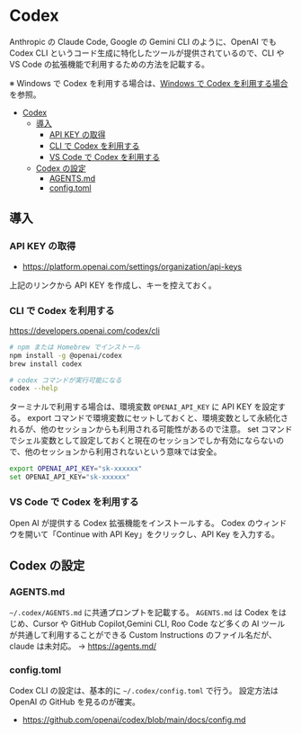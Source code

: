 # Codex

Anthropic の Claude Code, Google の Gemini CLI のように、OpenAI でも Codex CLI というコード生成に特化したツールが提供されているので、CLI や VS Code の拡張機能で利用するための方法を記載する。

※ Windows で Codex を利用する場合は、[Windows で Codex を利用する場合](codex_on_windows.md)を参照。

- [Codex](#codex)
  - [導入](#導入)
    - [API KEY の取得](#api-key-の取得)
    - [CLI で Codex を利用する](#cli-で-codex-を利用する)
    - [VS Code で Codex を利用する](#vs-code-で-codex-を利用する)
  - [Codex の設定](#codex-の設定)
    - [AGENTS.md](#agentsmd)
    - [config.toml](#configtoml)

## 導入

### API KEY の取得

- <https://platform.openai.com/settings/organization/api-keys>

上記のリンクから API KEY を作成し、キーを控えておく。

### CLI で Codex を利用する

<https://developers.openai.com/codex/cli>

```bash
# npm または Homebrew でインストール
npm install -g @openai/codex
brew install codex

# codex コマンドが実行可能になる
codex --help
```

ターミナルで利用する場合は、環境変数 `OPENAI_API_KEY` に API KEY を設定する。
export コマンドで環境変数にセットしておくと、環境変数として永続化されるが、他のセッションからも利用される可能性があるので注意。
set コマンドでシェル変数として設定しておくと現在のセッションでしか有効にならないので、他のセッションから利用されないという意味では安全。

```bash
export OPENAI_API_KEY="sk-xxxxxx"
set OPENAI_API_KEY="sk-xxxxxx"
```

### VS Code で Codex を利用する

Open AI が提供する Codex 拡張機能をインストールする。
Codex のウィンドウを開いて「Continue with API Key」をクリックし、API Key を入力する。

## Codex の設定

### AGENTS.md

`~/.codex/AGENTS.md` に共通プロンプトを記載する。
`AGENTS.md` は Codex をはじめ、Cursor や GitHub Copilot,Gemini CLI, Roo Code など多くの AI ツールが共通して利用することができる Custom Instructions のファイル名だが、claude は未対応。 → <https://agents.md/>

### config.toml

Codex CLI の設定は、基本的に `~/.codex/config.toml` で行う。
設定方法は OpenAI の GitHub を見るのが確実。

- <https://github.com/openai/codex/blob/main/docs/config.md>

